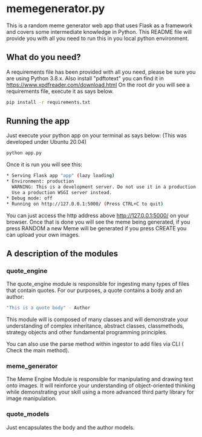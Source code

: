 # memegenerator.py

This is a random meme generator web app that uses Flask as a framework and covers some intermediate knowledge in Python.
This README file will provide you with all you need to run this in you local python environment.

## What do you need?

A requirements file has been provided with all you need, please be sure you are using Python 3.8.x.
Also install "pdftotext" you can find it in https://www.xpdfreader.com/download.html
On the root dir you will see a requirements file, execute it as says below.
```bash
pip install -r requirements.txt
```

## Running the app
Just execute your python app on your terminal as says below:
(This was developed under Ubuntu 20.04)
```bash
python app.py
```

Once it is run you will see this:
```bash
* Serving Flask app "app" (lazy loading)
* Environment: production
  WARNING: This is a development server. Do not use it in a production deployment.
  Use a production WSGI server instead.
* Debug mode: off
* Running on http://127.0.0.1:5000/ (Press CTRL+C to quit)
```
You can just access the http address above http://127.0.0.1:5000/ on your browser.
Once that is done you will see the meme being generated, if you press RANDOM a new Meme will be generated if you press CREATE 
you can upload your own images.

## A description of the modules

### quote_engine

The quote_engine module is responsible for ingesting many types of files that contain quotes. For our purposes, a quote contains a body and an author:
```bash
"This is a quote body" - Author
```
This module will is composed of many classes and will demonstrate your understanding of complex inheritance, abstract classes, classmethods, strategy objects and other fundamental programming principles.

You can also use the parse method within ingestor to add files via CLI ( Check the main method).

### meme_generator
The Meme Engine Module is responsible for manipulating and drawing text onto images. It will reinforce your understanding of object-oriented thinking while demonstrating your skill using a more advanced third party library for image manipulation.

### quote_models
Just encapsulates the body and the author models.
